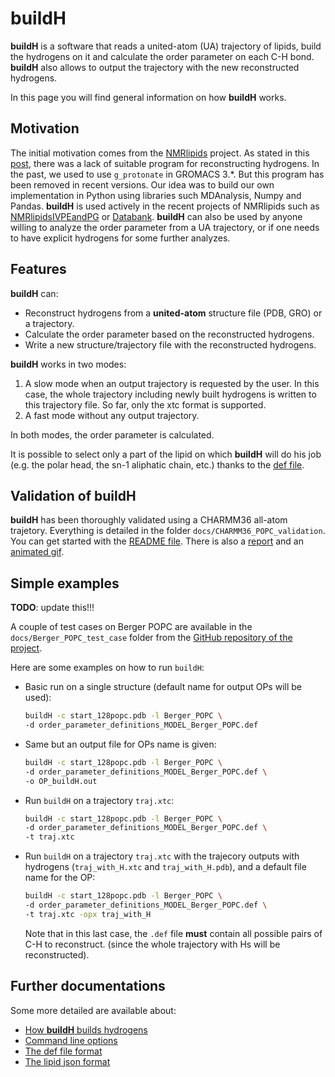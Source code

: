 # buildH

**buildH** is a software that reads a united-atom (UA) trajectory of lipids, build the hydrogens on it and calculate the order parameter on each C-H bond. **buildH** also allows to output the trajectory with the new reconstructed hydrogens.

In this page you will find general information on how **buildH** works.

## Motivation

The initial motivation comes from the [NMRlipids](https://nmrlipids.blogspot.com/) project. As stated in this [post](https://nmrlipids.blogspot.com/2019/04/nmrlipids-ivb-assembling-pe-pg-results.html), there was a lack of suitable program for reconstructing hydrogens. In the past, we used to use `g_protonate` in GROMACS 3.*. But this program has been removed in recent versions. Our idea was to build our own implementation in Python using libraries such MDAnalysis, Numpy and Pandas.
**buildH** is used actively in the recent projects of NMRlipids such as [NMRlipidsIVPEandPG](https://github.com/NMRLipids/NMRlipidsIVPEandPG) or [Databank](https://github.com/NMRLipids/Databank). **buildH** can also be used by anyone willing to analyze the order parameter from a UA trajectory, or if one needs to have explicit hydrogens for some further analyzes.

## Features

**buildH** can:

  - Reconstruct hydrogens from a **united-atom** structure file (PDB, GRO) or a trajectory.
  - Calculate the order parameter based on the reconstructed hydrogens.
  - Write a new structure/trajectory file with the reconstructed hydrogens.

**buildH** works in two modes:

  1.  A slow mode when an output trajectory is requested by the user. In this case, the whole trajectory including newly built hydrogens is written to this trajectory file. So far, only the xtc format is supported.
  2. A fast mode without any output trajectory.

In both modes, the order parameter is calculated.

It is possible to select only a part of the lipid on which **buildH** will do his job (e.g. the polar head, the sn-1 aliphatic chain, etc.) thanks to the [def file](def_format.md).

## Validation of buildH

**buildH** has been thoroughly validated using a CHARMM36 all-atom trajetory. Everything is detailed in the folder `docs/CHARMM36_POPC_validation`. You can get started with the [README file](CHARMM36_POPC_validation/README.md). There is also a [report](CHARMM36_POPC_validation/report_buildH.pdf) and an [animated gif](CHARMM36_POPC_validation/CHARMM_vs_buildH.gif).

## Simple examples

**TODO**: update this!!!

A couple of test cases on Berger POPC are available in the `docs/Berger_POPC_test_case` folder from the [GitHub repository of the project](https://github.com/patrickfuchs/buildH).

Here are some examples on how to run `buildH`:

- Basic run on a single structure (default name for output OPs will be used):
  ```bash
  buildH -c start_128popc.pdb -l Berger_POPC \
  -d order_parameter_definitions_MODEL_Berger_POPC.def
  ```
- Same but an output file for OPs name is given:
  ```bash
  buildH -c start_128popc.pdb -l Berger_POPC \
  -d order_parameter_definitions_MODEL_Berger_POPC.def \
  -o OP_buildH.out
  ```
- Run `buildH` on a trajectory `traj.xtc`:
  ```bash
  buildH -c start_128popc.pdb -l Berger_POPC \
  -d order_parameter_definitions_MODEL_Berger_POPC.def \
  -t traj.xtc
  ```
- Run `buildH` on a trajectory `traj.xtc` with the trajecory outputs with hydrogens (`traj_with_H.xtc` and `traj_with_H.pdb`), and a default file name for the OP:
  ```bash
  buildH -c start_128popc.pdb -l Berger_POPC \
  -d order_parameter_definitions_MODEL_Berger_POPC.def \
  -t traj.xtc -opx traj_with_H
  ```
  Note that in this last case, the `.def` file **must** contain all possible pairs of C-H to reconstruct. (since the whole trajectory with Hs will be reconstructed).

## Further documentations

Some more detailed are available about:

- [How **buildH** builds hydrogens](algorithms_Hbuilding.md)
- [Command line options](command_line_options.md)
- [The def file format](def_format.md)
- [The lipid json format](json_format.md)
